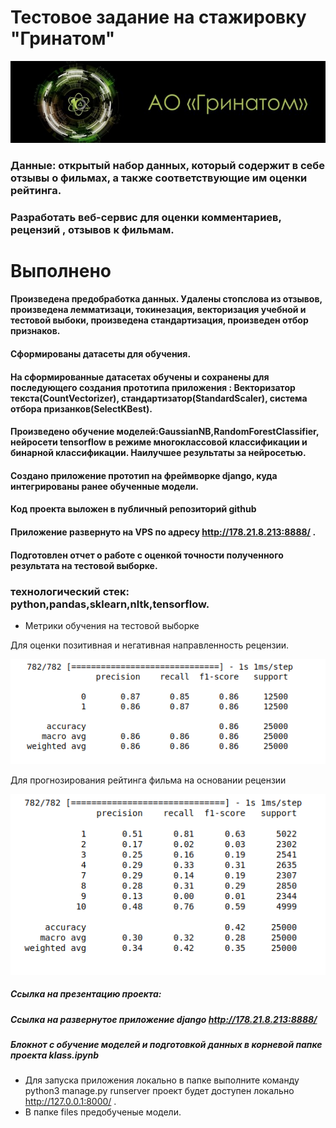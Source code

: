 # Тестовое задание на стажировку "Гринатом"


![Метрики](https://raw.githubusercontent.com/genalll/test_ml/main/rating/static/3.png)





### Данные: открытый набор данных, который содержит в себе отзывы о фильмах, а также соответствующие им оценки рейтинга.

### Разработать веб-сервис для оценки комментариев, рецензий ,  отзывов к фильмам.
#                                                                 Выполнено
####  Произведена предобработка данных. Удалены стопслова из отзывов, произведена лемматизаци, токинезация, векторизация учебной и тестовой выбоки, произведена стандартизация, произведен отбор признаков.
#### Сформированы датасеты для обучения.
#### На сформированные датасетах обучены и сохранены для последующего создания прототипа приложения : Векторизатор текста(CountVectorizer), стандартизатор(StandardScaler), система отбора призанков(SelectKBest).
#### Произведено обучение моделей:GaussianNB,RandomForestClassifier, нейросети tensorflow в режиме многоклассовой классификации и бинарной классификации. Наилучшее результаты за нейросетью.
#### Создано приложение прототип на фреймворке django, куда интегрированы ранее обученные модели.
#### Код проекта выложен в публичный репозиторий github
#### Приложение развернуто на VPS по адресу http://178.21.8.213:8888/    .
#### Подготовлен отчет о работе с оценкой точности полученного результата на тестовой выборке.


### технологический стек: python,pandas,sklearn,nltk,tensorflow.


* Метрики обучения на тестовой выборке

Для оценки позитивная и негативная направленность рецензии.

![Метрики](https://github.com/genalll/test_ml/raw/main/rating/static/2.png)


Для прогнозирования рейтинга фильма на основании рецензии

![Метрики](https://raw.githubusercontent.com/genalll/test_ml/main/rating/static/1.png)

##### Ссылка на презентацию проекта:
##### Ссылка на развернутое приложение django http://178.21.8.213:8888/
##### Блокнот с обучение моделей и подготовкой данных в корневой папке проекта klass.ipynb 


* Для запуска приложения локально в папке выполните команду python3 manage.py runserver проект будет доступен локально http://127.0.0.1:8000/ .
* В папке files предобученые модели.